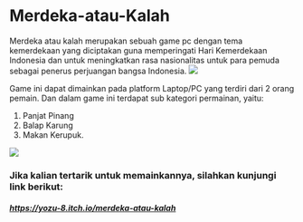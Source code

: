 # Merdeka-atau-Kalah
Merdeka atau kalah merupakan sebuah game pc dengan tema kemerdekaan yang diciptakan guna memperingati Hari Kemerdekaan Indonesia dan untuk meningkatkan rasa nasionalitas untuk para pemuda sebagai penerus perjuangan bangsa Indonesia.
<img src="https://img.itch.zone/aW1hZ2UvMTYxMDg0Mi85NDI4ODI0LnBuZw==/347x500/WHLHYv.png">

Game ini dapat dimainkan pada platform Laptop/PC yang terdiri dari 2 orang pemain. Dan dalam game ini terdapat sub kategori permainan, yaitu: 
1. Panjat Pinang 
2. Balap Karung
3. Makan Kerupuk.
<img src="https://img.itch.zone/aW1hZ2UvMTYxMDg0Mi85NDI4ODI1LnBuZw==/347x500/p3GHOx.png">

### Jika kalian tertarik untuk memainkannya, silahkan kunjungi link berikut: 
##### https://yozu-8.itch.io/merdeka-atau-kalah

